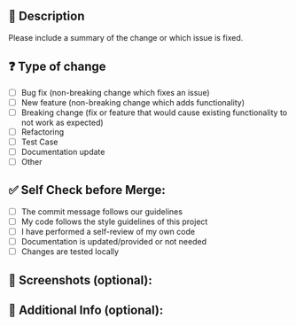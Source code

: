 ## 📝 Description

Please include a summary of the change or which issue is fixed.

## ❓ Type of change

- [ ] Bug fix (non-breaking change which fixes an issue)
- [ ] New feature (non-breaking change which adds functionality)
- [ ] Breaking change (fix or feature that would cause existing functionality to not work as expected)
- [ ] Refactoring
- [ ] Test Case
- [ ] Documentation update
- [ ] Other

## ✅ Self Check before Merge:

- [ ] The commit message follows our guidelines
- [ ] My code follows the style guidelines of this project
- [ ] I have performed a self-review of my own code
- [ ] Documentation is updated/provided or not needed
- [ ] Changes are tested locally

## 📸 Screenshots (optional):

## 👀 Additional Info (optional):
